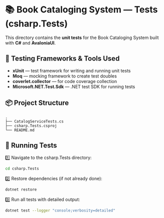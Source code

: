 # 📚 Book Cataloging System — Tests (csharp.Tests)

This directory contains the **unit tests** for the Book Cataloging System built with **C#** and **AvaloniaUI**.

## 🧪 Testing Frameworks & Tools Used

- **xUnit** — test framework for writing and running unit tests
- **Moq** — mocking framework to create test doubles
- **coverlet.collector** — for code coverage collection
- **Microsoft.NET.Test.Sdk** — .NET test SDK for running tests

## 📦 Project Structure

```text
.
├── CatalogServiceTests.cs
├── csharp.Tests.csproj
└── README.md
```

## 🚀 Running Tests

1️⃣ Navigate to the csharp.Tests directory:

```bash
cd csharp.Tests
```

2️⃣ Restore dependencies (if not already done):

```bash
dotnet restore
```

3️⃣ Run all tests with detailed output:

```bash
dotnet test --logger "console;verbosity=detailed"
```
